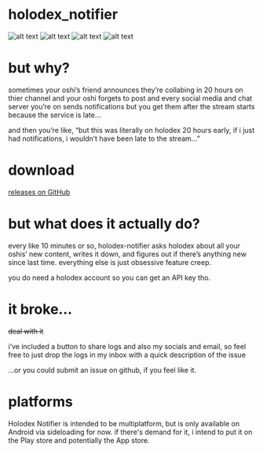 # holodex_notifier

![alt text](https://media.discordapp.net/attachments/316065982558765056/1364108684992450620/image.png?ex=680878b6&is=68072736&hm=a88e3e1df4deb75e2fb98be7be521ee6930a1689a7bcd9a8f46b74b756143a89&=&format=webp&quality=lossless&width=150&height=320 "Schedule Page")
![alt text](https://media.discordapp.net/attachments/316065982558765056/1364108684724146287/image.png?ex=680878b6&is=68072736&hm=016df50f5ea9a5ff55ef23a72376318ec96f7d8741c2e7abfc4278e3cd28cde1&=&format=webp&quality=lossless&width=150&height=320 "Schedule Page")
![alt text](https://media.discordapp.net/attachments/316065982558765056/1364108684481003561/image.png?ex=680878b6&is=68072736&hm=11c30116b54fd3a556c96eb4599212e511454994cea7f2b168815d455c84107b&=&format=webp&quality=lossless&width=150&height=320 "Schedule Page")
![alt text](https://media.discordapp.net/attachments/316065982558765056/1364108683964977252/image.png?ex=680878b6&is=68072736&hm=39e2887738a80abf492e7f75cc6d2985abd6173077700f69b50e4d6361d9a72e&=&format=webp&quality=lossless&width=150&height=320 "Schedule Page")
# but why?

sometimes your oshi’s friend announces they’re collabing in 20 hours on thier channel and your oshi forgets to post and every social media and chat server you’re on sends notifications but you get them after the stream starts because the service is late…

and then you’re like, “but this was literally on holodex 20 hours early, if i just had notifications, i wouldn’t have been late to the stream…”

# download
[releases on GitHub](https://github.com/Ayrlin-Renata/holodex-notifier/releases)

# but what does it actually do?

every like 10 minutes or so, holodex-notifier asks holodex about all your oshis’ new content, writes it down, and figures out if there’s anything new since last time. everything else is just obsessive feature creep.

you do need a holodex account so you can get an API key tho.

# it broke…

~~deal with it~~ 

i’ve included a button to share logs and also my socials and email, so feel free to just drop the logs in my inbox with a quick description of the issue

…or you could submit an issue on github, if you feel like it.

# platforms

Holodex Notifier is intended to be multiplatform, but is only available on Android via sideloading for now. if there's demand for it, i intend to put it on the Play store and potentially the App store. 
